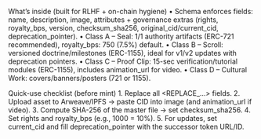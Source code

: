 

What’s inside (built for RLHF + on-chain hygiene)
	•	Schema enforces fields: name, description, image, attributes + governance extras (rights, royalty_bps, version, checksum_sha256, original_cid/current_cid, deprecation_pointer).
	•	Class A – Seal: 1/1 authority artifacts (ERC-721 recommended), royalty_bps: 750 (7.5%) default.
	•	Class B – Scroll: versioned doctrine/milestones (ERC-1155), ideal for v1/v2 updates with deprecation pointers.
	•	Class C – Proof Clip: 15-sec verification/tutorial modules (ERC-1155), includes animation_url for video.
	•	Class D – Cultural Work: covers/banners/posters (721 or 1155).

Quick-use checklist (before mint)
	1.	Replace all <REPLACE_…> fields.
	2.	Upload asset to Arweave/IPFS → paste CID into image (and animation_url if video).
	3.	Compute SHA-256 of the master file → set checksum_sha256.
	4.	Set rights and royalty_bps (e.g., 1000 = 10%).
	5.	For updates, set current_cid and fill deprecation_pointer with the successor token URL/ID.